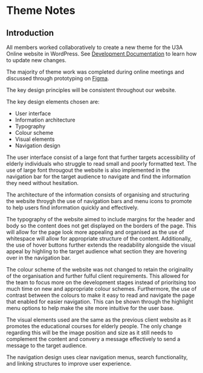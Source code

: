 # Theme Notes

## Introduction
All members worked collaboratively to create a new theme for the U3A Online website in WordPress. See [Development Documentation](https://github.com/cp3402-students/project-team7/blob/main/Development.md) to learn 
how to update new changes.

The majority of theme work was completed during online meetings and discussed through prototyping on [Figma](https://www.figma.com/file/ftk9FYPZKIRmzYvaOuSXYi/Untitled?type=design&node-id=3-261&mode=design&t=rs8fDlsH5ikjVJ1Q-0).

The key design principles will be consistent throughout our website. 

The key design elements chosen are:
- User interface
- Information architecture
- Typography
- Colour scheme
- Visual elements
- Navigation design

The user interface consist of a large font that further targets accessibility of elderly individuals who struggle to read small and poorly formatted text. The use of large font througout the website is also implemented in the navigation bar for the target audience to navigate and find the information they need without hesitation. 


The architecture of the information consists of organising and structuring the website throygh the use of navigation bars and menu icons to promote to help users find information quickly and effectively. 

The typography of the website aimed to include margins for the header and body so the content does not get displayed on the borders of the page. This will allow for the page look more appealing and organised as the use of whitespace will allow for appropriate structure of the content. Additionally, the use of hover buttons further extends the readability alongside the visual appeal by highling to the target audience what section they are hovering over in the navigation bar.

The colour scheme of the website was not changed to retain the originality of the organisation and further fulful client requirements. This allowed for the team to focus more on the development stages instead of prioritsing too much time on new and appropriate colour schemes. Furthermore, the use of contrast between the colours to make it easy to read and navigate the page that enabled for easier navigation. This can be shown through the highlight menu options to help make the site more intuitive for the user base.

The visual elements used are the same as the previous client website as it promotes the educational courses for elderly people. The only change regarding this will be the image position and size as it still needs to complement the content and convery a message effectively to send a message to the target audience.

The navigation design uses clear navigation menus, search functionality, and linking structures to improve user experience.

